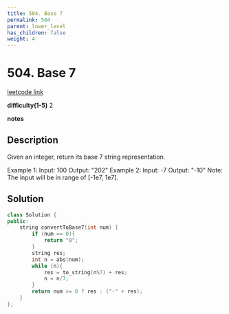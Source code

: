 ```yaml
---
title: 504. Base 7
permalink: 504
parent: lower_level
has_children: false
weight: 4
---
```

# 504. Base 7
[leetcode link](https://leetcode.com/problems/base-7/)

**difficulty(1-5)** 
2

**notes**   


## Description
Given an integer, return its base 7 string representation.

Example 1:
Input: 100
Output: "202"
Example 2:
Input: -7
Output: "-10"
Note: The input will be in range of [-1e7, 1e7].


## Solution
```c++
class Solution {
public:
    string convertToBase7(int num) {
        if (num == 0){
            return "0";
        }
        string res;
        int n = abs(num);
        while (n){
            res = to_string(n%7) + res;
            n = n/7;
        }
        return num >= 0 ? res : ("-" + res);
    }
};
```


